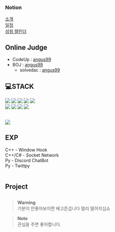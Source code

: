 ### Notion
[소개](https://poro912.notion.site/1d8e30ff39b04c4582edc717417b3a0d?pvs=4)  
[일정](https://poro912.notion.site/d0d7c36fe034454d909ec11c953daf4b?v=75bc388efd8e4845bb976052fb3bc5af&pvs=4)  
[성취 캘린더](https://poro912.notion.site/935ca5ff75d3455c9a80466b05cf11cb?v=e8ff12c7481f46319677e1274be1a95b&pvs=4)

## Online Judge
* CodeUp : [angus99](https://codeup.kr/userinfo.php?user=angus99)
* BOJ : [angus99](https://www.acmicpc.net/user/angus99)
  * solvedac : [angus99](https://solved.ac/profile/angus99)


## 💻STACK
<img src="https://img.shields.io/badge/C-A8B9CC?style=for-the-badge&logo=C&logoColor=white"></img>
<img src="https://img.shields.io/badge/c⁺⁺-00599C?style=for-the-badge&logo=c%2B%2B&logoColor=white">
<img src="https://img.shields.io/badge/C%23-239120?style=for-the-badge&logo=Csharp&logoColor=white">
<img src="https://img.shields.io/badge/java-007396?style=for-the-badge&logo=java&logoColor=white">
<img src="https://img.shields.io/badge/python-3776AB?style=for-the-badge&logo=python&logoColor=white"></br>
<img src="https://img.shields.io/badge/linux-FCC624?style=for-the-badge&logo=linux&logoColor=black"></img>
<img src="https://img.shields.io/badge/unity-222222?style=for-the-badge&logo=unity&logoColor=ffffff"></img>
<img src="https://img.shields.io/badge/github-181717?style=for-the-badge&logo=github&logoColor=white"></img>
<img src="https://img.shields.io/badge/git-F05032?style=for-the-badge&logo=git&logoColor=white"></img>

</br>

<!-- [![Top Langs](https://github-readme-stats.vercel.app/api/top-langs/?username=poro912)](https://github.com/anuraghazra/github-readme-stats) -->
<img src="https://github-readme-stats.vercel.app/api?username=poro912&show_icons=true&theme=white">
</br>


## EXP
C++ - Window Hook        </br>
C++/C# - Socket Network  </br>
Py - Discord ChatBot     </br>
Py - Twittpy             </br>
</br>


## Project



##
> **Warning**</br>
> 기분이 안좋아보이면 배고픈겁니다 멀리 떨어지십쇼

> **Note**</br>
> 관심을 주면 좋아합니다.

<!--
**poro912/poro912** is a ✨ _special_ ✨ repository because its `README.md` (this file) appears on your GitHub profile.

https://simpleicons.org/
<img src="https://img.shields.io/badge/[아이콘이름]-[추천 색상]?style=for-the-badge&logo=[아이콘 이름]&logoColor=white">


Here are some ideas to get you started:

- 🔭 I’m currently working on ...
- 🌱 I’m currently learning ...
- 👯 I’m looking to collaborate on ...
- 🤔 I’m looking for help with ...
- 💬 Ask me about ...
- 📫 How to reach me: ...
- 😄 Pronouns: ...
- ⚡ Fun fact: ...
-->
